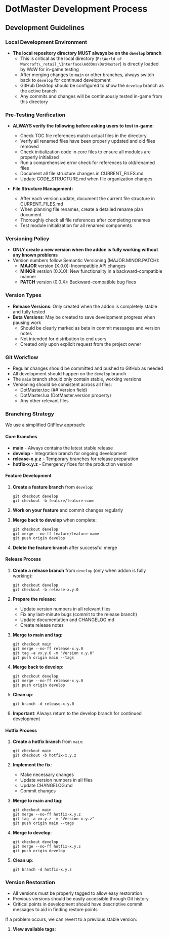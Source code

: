 # DotMaster Development Process

## Development Guidelines

### Local Development Environment

- **The local repository directory MUST always be on the `develop` branch**
  - This is critical as the local directory (`F:\World of Warcraft\_retail_\Interface\AddOns\DotMaster`) is directly loaded by WoW for in-game testing
  - After merging changes to `main` or other branches, always switch back to `develop` for continued development
  - GitHub Desktop should be configured to show the `develop` branch as the active branch
  - Any commits and changes will be continuously tested in-game from this directory

### Pre-Testing Verification

- **ALWAYS verify the following before asking users to test in-game:**
  - Check TOC file references match actual files in the directory
  - Verify all renamed files have been properly updated and old files removed
  - Check initialization code in core files to ensure all modules are properly initialized
  - Run a comprehensive error check for references to old/renamed files
  - Document all file structure changes in CURRENT_FILES.md
  - Update CODE_STRUCTURE.md when file organization changes

- **File Structure Management:**
  - After each version update, document the current file structure in CURRENT_FILES.md
  - When planning file renames, create a detailed rename plan document
  - Thoroughly check all file references after completing renames
  - Test module initialization for all renamed components

### Versioning Policy

- **ONLY create a new version when the addon is fully working without any known problems**
- Version numbers follow Semantic Versioning (MAJOR.MINOR.PATCH):
  - **MAJOR** version (X.0.0): Incompatible API changes
  - **MINOR** version (0.X.0): New functionality in a backward-compatible manner
  - **PATCH** version (0.0.X): Backward-compatible bug fixes

### Version Types

- **Release Versions**: Only created when the addon is completely stable and fully tested
- **Beta Versions**: May be created to save development progress when pausing work
  - Should be clearly marked as beta in commit messages and version notes
  - Not intended for distribution to end users
  - Created only upon explicit request from the project owner

### Git Workflow

- Regular changes should be committed and pushed to GitHub as needed
- All development should happen on the `develop` branch
- The `main` branch should only contain stable, working versions
- Versioning should be consistent across all files:
  - DotMaster.toc (## Version field)
  - DotMaster.lua (DotMaster.version property)
  - Any other relevant files

### Branching Strategy

We use a simplified GitFlow approach:

#### Core Branches

- **main** - Always contains the latest stable release
- **develop** - Integration branch for ongoing development
- **release-x.y.z** - Temporary branches for release preparation
- **hotfix-x.y.z** - Emergency fixes for the production version

#### Feature Development

1. **Create a feature branch** from `develop`:
   ```
   git checkout develop
   git checkout -b feature/feature-name
   ```

2. **Work on your feature** and commit changes regularly

3. **Merge back to develop** when complete:
   ```
   git checkout develop
   git merge --no-ff feature/feature-name
   git push origin develop
   ```

4. **Delete the feature branch** after successful merge

#### Release Process

1. **Create a release branch** from `develop` (only when addon is fully working):
   ```
   git checkout develop
   git checkout -b release-x.y.0
   ```

2. **Prepare the release**:
   - Update version numbers in all relevant files
   - Fix any last-minute bugs (commit to the release branch)
   - Update documentation and CHANGELOG.md
   - Create release notes

3. **Merge to main and tag**:
   ```
   git checkout main
   git merge --no-ff release-x.y.0
   git tag -a vx.y.0 -m "Version x.y.0"
   git push origin main --tags
   ```

4. **Merge back to develop**:
   ```
   git checkout develop
   git merge --no-ff release-x.y.0
   git push origin develop
   ```

5. **Clean up**:
   ```
   git branch -d release-x.y.0
   ```

6. **Important**: Always return to the develop branch for continued development

#### Hotfix Process

1. **Create a hotfix branch** from `main`:
   ```
   git checkout main
   git checkout -b hotfix-x.y.z
   ```

2. **Implement the fix**:
   - Make necessary changes
   - Update version numbers in all files
   - Update CHANGELOG.md
   - Commit changes

3. **Merge to main and tag**:
   ```
   git checkout main
   git merge --no-ff hotfix-x.y.z
   git tag -a vx.y.z -m "Version x.y.z"
   git push origin main --tags
   ```

4. **Merge to develop**:
   ```
   git checkout develop
   git merge --no-ff hotfix-x.y.z
   git push origin develop
   ```

5. **Clean up**:
   ```
   git branch -d hotfix-x.y.z
   ```

### Version Restoration

- All versions must be properly tagged to allow easy restoration
- Previous versions should be easily accessible through Git history
- Critical points in development should have descriptive commit messages to aid in finding restore points

If a problem occurs, we can revert to a previous stable version:

1. **View available tags**:
   ```